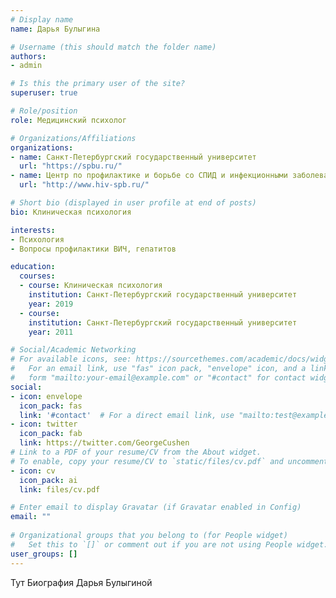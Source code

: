 ```yaml
---
# Display name
name: Дарья Булыгина

# Username (this should match the folder name)
authors:
- admin

# Is this the primary user of the site?
superuser: true

# Role/position
role: Медицинский психолог

# Organizations/Affiliations
organizations:
- name: Санкт-Петербургский государственный университет
  url: "https://spbu.ru/"
- name: Центр по профилактике и борьбе со СПИД и инфекционными заболеваниями, Санкт Петербург
  url: "http://www.hiv-spb.ru/"

# Short bio (displayed in user profile at end of posts)
bio: Клиническая психология

interests:
- Психология
- Вопросы профилактики ВИЧ, гепатитов

education:
  courses:
  - course: Клиническая психология
    institution: Санкт-Петербургский государственный университет
    year: 2019
  - course: 
    institution: Санкт-Петербургский государственный университет
    year: 2011

# Social/Academic Networking
# For available icons, see: https://sourcethemes.com/academic/docs/widgets/#icons
#   For an email link, use "fas" icon pack, "envelope" icon, and a link in the
#   form "mailto:your-email@example.com" or "#contact" for contact widget.
social:
- icon: envelope
  icon_pack: fas
  link: '#contact'  # For a direct email link, use "mailto:test@example.org".
- icon: twitter
  icon_pack: fab
  link: https://twitter.com/GeorgeCushen
# Link to a PDF of your resume/CV from the About widget.
# To enable, copy your resume/CV to `static/files/cv.pdf` and uncomment the lines below.  
- icon: cv
  icon_pack: ai
  link: files/cv.pdf

# Enter email to display Gravatar (if Gravatar enabled in Config)
email: ""
  
# Organizational groups that you belong to (for People widget)
#   Set this to `[]` or comment out if you are not using People widget.  
user_groups: []
---
```


Тут Биография Дарья Булыгиной